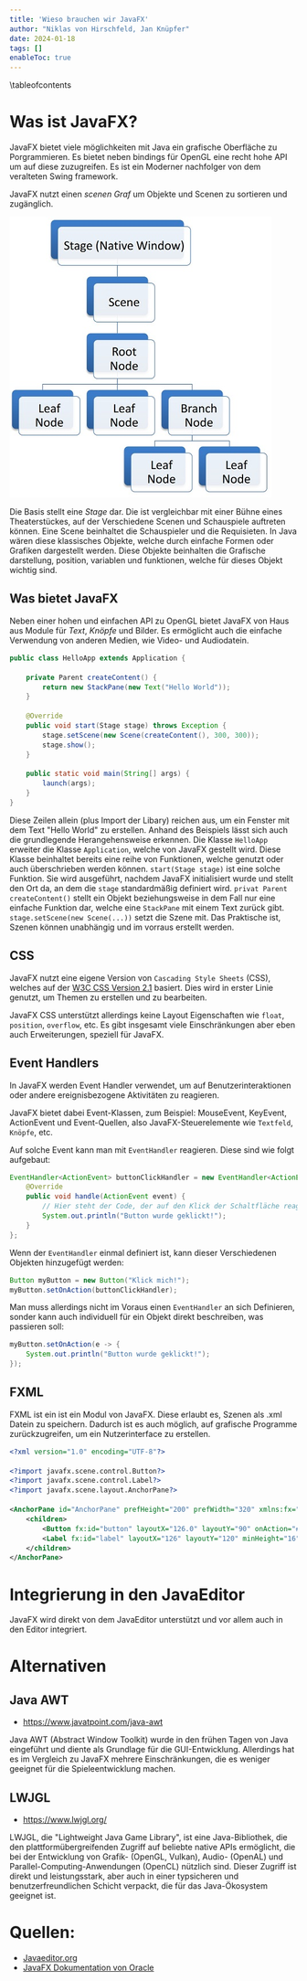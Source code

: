 ```yaml
---
title: 'Wieso brauchen wir JavaFX'
author: "Niklas von Hirschfeld, Jan Knüpfer"
date: 2024-01-18
tags: []
enableToc: true
---
```


\tableofcontents

# Was ist JavaFX?

JavaFX bietet viele möglichkeiten mit Java ein grafische Oberfläche zu
Porgrammieren. Es bietet neben bindings für OpenGL eine recht hohe API um auf
diese zuzugreifen. Es ist ein Moderner nachfolger von dem veralteten Swing framework.

JavaFX nutzt einen *scenen Graf* um Objekte und Scenen zu sortieren und zugänglich.

![Grafisch darstellung einer *Stage*](./assets/javafx_stage_graph.jpg)

Die Basis stellt eine *Stage* dar. Die ist vergleichbar mit einer Bühne eines
Theaterstückes, auf der Verschiedene Scenen und Schauspiele auftreten können.
Eine Scene beinhaltet die Schauspieler und die Requisieten. In Java wären diese klassisches
Objekte, welche durch einfache Formen oder Grafiken dargestellt werden. Diese
Objekte beinhalten die Grafische darstellung, position, variablen und
funktionen, welche für dieses Objekt wichtig sind.

## Was bietet JavaFX

Neben einer hohen und einfachen API zu OpenGL bietet JavaFX von Haus aus Module
für *Text*, *Knöpfe* und Bilder. Es ermöglicht auch die einfache Verwendung von
anderen Medien, wie Video- und Audiodatein.

```java
public class HelloApp extends Application {

    private Parent createContent() {
        return new StackPane(new Text("Hello World"));
    }

    @Override
    public void start(Stage stage) throws Exception {
        stage.setScene(new Scene(createContent(), 300, 300));
        stage.show();
    }

    public static void main(String[] args) {
        launch(args);
    }
}
```

Diese Zeilen allein (plus Import der Libary) reichen aus, um ein Fenster mit
dem Text "Hello World" zu erstellen. Anhand des Beispiels lässt sich auch die
grundlegende Herangehensweise erkennen. Die Klasse `HelloApp` erweiter die
Klasse `Application`, welche von JavaFX gestellt wird. Diese Klasse beinhaltet
bereits eine reihe von Funktionen, welche genutzt oder auch überschrieben
werden können. `start(Stage stage)` ist eine solche Funktion. Sie wird
ausgeführt, nachdem JavaFX initialisiert wurde und stellt den Ort da, an dem
die `stage` standardmäßig definiert wird. `privat Parent createContent()`
stellt ein Objekt beziehungsweise in dem Fall nur eine einfache Funktion dar,
welche eine `StackPane` mit einem Text zurück gibt. `stage.setScene(new
Scene(...))` setzt die Szene mit. Das Praktische ist, Szenen können unabhängig
und im vorraus erstellt werden. 

## CSS

JavaFX nutzt eine eigene Version von `Cascading Style Sheets` (CSS), welches
auf der [W3C CSS Version 2.1](https://www.w3.org/TR/CSS21/) basiert. Dies wird
in erster Linie genutzt, um Themen zu erstellen und zu bearbeiten. 

JavaFX CSS unterstützt allerdings keine Layout Eigenschaften wie `float`,
`position`, `overflow`, etc. Es gibt insgesamt viele Einschränkungen aber eben
auch Erweiterungen, speziell für JavaFX.

## Event Handlers

In JavaFX werden Event Handler verwendet, um auf Benutzerinteraktionen oder
andere ereignisbezogene Aktivitäten zu reagieren.

JavaFX bietet dabei Event-Klassen, zum Beispiel: MouseEvent, KeyEvent,
ActionEvent und Event-Quellen, also JavaFX-Steuerelemente wie `Textfeld`,
`Knöpfe`, etc.

Auf solche Event kann man mit `EventHandler` reagieren. Diese sind wie folgt
aufgebaut:

```java
EventHandler<ActionEvent> buttonClickHandler = new EventHandler<ActionEvent>() {
    @Override
    public void handle(ActionEvent event) {
        // Hier steht der Code, der auf den Klick der Schaltfläche reagiert
        System.out.println("Button wurde geklickt!");
    }
};
```

Wenn der `EventHandler` einmal definiert ist, kann dieser Verschiedenen
Objekten hinzugefügt werden:

```java
Button myButton = new Button("Klick mich!");
myButton.setOnAction(buttonClickHandler);
```

Man muss allerdings nicht im Voraus einen `EventHandler` an sich Definieren,
sonder kann auch individuell für ein Objekt direkt beschreiben, was passieren
soll:

```java
myButton.setOnAction(e -> {
    System.out.println("Button wurde geklickt!");
});
```

## FXML

FXML ist ein ist ein Modul von JavaFX. Diese erlaubt es, Szenen als .xml Datein
zu speichern. Dadurch ist es auch möglich, auf grafische Programme
zurückzugreifen, um ein Nutzerinterface zu erstellen.

```xml
<?xml version="1.0" encoding="UTF-8"?>

<?import javafx.scene.control.Button?>
<?import javafx.scene.control.Label?>
<?import javafx.scene.layout.AnchorPane?>

<AnchorPane id="AnchorPane" prefHeight="200" prefWidth="320" xmlns:fx="http://javafx.com/fxml/1" xmlns="http://javafx.com/javafx/8" fx:controller="org.scenebuilder.BasicFXMLController">
    <children>
        <Button fx:id="button" layoutX="126.0" layoutY="90" onAction="#handleButtonAction" text="Click Me!" />
        <Label fx:id="label" layoutX="126" layoutY="120" minHeight="16" minWidth="69" />
    </children>
</AnchorPane>
```



# Integrierung in den JavaEditor

JavaFX wird direkt von dem JavaEditor unterstützt und vor allem auch in den
Editor integriert.

# Alternativen

## Java AWT

- https://www.javatpoint.com/java-awt

Java AWT (Abstract Window Toolkit) wurde in den frühen Tagen von Java
eingeführt und diente als Grundlage für die GUI-Entwicklung. Allerdings hat es
im Vergleich zu JavaFX mehrere Einschränkungen, die es weniger geeignet für die
Spieleentwicklung machen.

## LWJGL

- https://www.lwjgl.org/


LWJGL, die "Lightweight Java Game Library", ist eine Java-Bibliothek, die den plattformübergreifenden Zugriff auf
beliebte native APIs ermöglicht, die bei der Entwicklung von Grafik- (OpenGL,
Vulkan), Audio- (OpenAL) und Parallel-Computing-Anwendungen (OpenCL) nützlich
sind. Dieser Zugriff ist direkt und leistungsstark, aber auch in einer
typsicheren und benutzerfreundlichen Schicht verpackt, die für das
Java-Ökosystem geeignet ist.

# Quellen:

- [Javaeditor.org](https://javaeditor.org/doku.php?id=en:javafx&s[]=javafx)
- [JavaFX Dokumentation von Oracle](https://www.oracle.com/java/technologies/javase-jdk8-doc-downloads.html)
